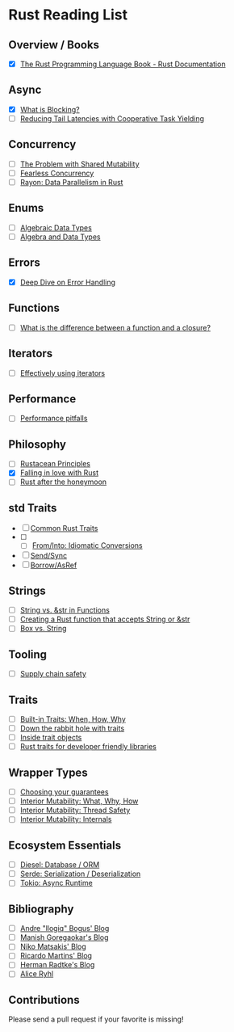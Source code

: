 # Rust Reading List

## Overview / Books

- [x] [The Rust Programming Language Book - Rust Documentation](https://doc.rust-lang.org/stable/book/)


## Async

- [x] [What is Blocking?](https://ryhl.io/blog/async-what-is-blocking/)
- [ ] [Reducing Tail Latencies with Cooperative Task Yielding](https://tokio.rs/blog/2020-04-preemption)

## Concurrency

- [ ] [The Problem with Shared Mutability](https://manishearth.github.io/blog/2015/05/17/the-problem-with-shared-mutability/)
- [ ] [Fearless Concurrency](https://blog.rust-lang.org/2015/04/10/Fearless-Concurrency.html)
- [ ] [Rayon: Data Parallelism in Rust](http://smallcultfollowing.com/babysteps/blog/2015/12/18/rayon-data-parallelism-in-rust/)

## Enums

- [ ] [Algebraic Data Types](https://jrsinclair.com/articles/2019/algebraic-data-types-what-i-wish-someone-had-explained-about-functional-programming/)
- [ ] [Algebra and Data Types](https://justinpombrio.net/2021/03/11/algebra-and-data-types.html)

## Errors

- [x] [Deep Dive on Error Handling](https://blog.burntsushi.net/rust-error-handling/)

## Functions

- [ ] [What is the difference between a function and a closure?](https://ricardomartins.cc/2015/10/12/practical_differences_between_rust_closures_and_functions)

## Iterators

- [ ] [Effectively using iterators](https://hermanradtke.com/2015/06/22/effectively-using-iterators-in-rust.html/)

## Performance

- [ ] [Performance pitfalls](https://llogiq.github.io/2017/06/01/perf-pitfalls.html)

## Philosophy

- [ ] [Rustacean Principles](https://rustacean-principles.netlify.app)
- [x] [Falling in love with Rust](http://dtrace.org/blogs/bmc/2018/09/18/falling-in-love-with-rust/)
- [ ] [Rust after the honeymoon](http://dtrace.org/blogs/bmc/2020/10/11/rust-after-the-honeymoon/)

## std Traits

- [ ] [Common Rust Traits](https://stevedonovan.github.io/rustifications/2018/09/08/common-rust-traits.html)
- [ ] - [ ] [From/Into: Idiomatic Conversions](https://ricardomartins.cc/2016/08/03/convenient_and_idiomatic_conversions_in_rust)
- [ ] [Send/Sync](https://huonw.github.io/blog/2015/02/some-notes-on-send-and-sync/)
- [ ] [Borrow/AsRef](https://web.mit.edu/rust-lang_v1.25/arch/amd64_ubuntu1404/share/doc/rust/html/book/first-edition/borrow-and-asref.html)

## Strings

- [ ] [String vs. &str in Functions](https://hermanradtke.com/2015/05/03/string-vs-str-in-rust-functions.html/)
- [ ] [Creating a Rust function that accepts String or &str](https://hermanradtke.com/2015/05/06/creating-a-rust-function-that-accepts-string-or-str.html/)
- [ ] [Box<str> vs. String](https://mahdi.blog/rust-box-str-vs-string/)

## Tooling

- [ ] [Supply chain safety](https://blog.logrocket.com/comparing-rust-supply-chain-safety-tools/)

## Traits

- [ ] [Built-in Traits: When, How, Why](https://llogiq.github.io/2015/07/30/traits.html)
- [ ] [Down the rabbit hole with traits](https://www.jonathanturner.org/2016/02/down-the-rabbit-hole-with-traits.html)
- [ ] [Inside trait objects](https://huonw.github.io/blog/2015/01/peeking-inside-trait-objects/)
- [ ] [Rust traits for developer friendly libraries](https://benashford.github.io/blog/2015/05/24/rust-traits-for-developer-friendly-libraries/)

## Wrapper Types

- [ ] [Choosing your guarantees](https://manishearth.github.io/blog/2015/05/27/wrapper-types-in-rust-choosing-your-guarantees/)
- [ ] [Interior Mutability: What, Why, How](https://ricardomartins.cc/2016/06/08/interior-mutability)
- [ ] [Interior Mutability: Thread Safety](https://ricardomartins.cc/2016/06/25/interior-mutability-thread-safety)
- [ ] [Interior Mutability: Internals](https://ricardomartins.cc/2016/07/11/interior-mutability-behind-the-curtain)

## Ecosystem Essentials

- [ ] [Diesel: Database / ORM](https://diesel.rs/)
- [ ] [Serde: Serialization / Deserialization](https://serde.rs/)
- [ ] [Tokio: Async Runtime](https://tokio.rs)

## Bibliography

- [ ] [Andre "llogiq" Bogus' Blog](https://llogiq.github.io)
- [ ] [Manish Goregaokar's Blog](https://manishearth.github.io/blog/categories/rust/)
- [ ] [Niko Matsakis' Blog](http://smallcultfollowing.com/babysteps/)
- [ ] [Ricardo Martins' Blog](https://ricardomartins.cc)
- [ ] [Herman Radtke's Blog](https://hermanradtke.com/tags/rustlang/)
- [ ] [Alice Ryhl](https://ryhl.io/blog/)

## Contributions

Please send a pull request if your favorite is missing!
